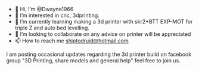- 👋 Hi, I’m @Dwayne1966
- 👀 I’m interested in cnc, 3dprinting.
- 🌱 I’m currently learning making a 3d printer with skr2+BTT EXP-MOT for triple Z and auto bed levelling.
- 💞️ I’m looking to collaborate on any advice on printer will be appreciated
- 📫 How to reach me shiptodruid@hotmail.com

I am posting occasional updates regarding the 3d printer build on facebook group "3D Printing, share models and general help" feel free to join us.
<!---
Dwayne1966/Dwayne1966 is a ✨ special ✨ repository because its `README.md` (this file) appears on your GitHub profile.
You can click the Preview link to take a look at your changes.
--->
